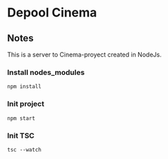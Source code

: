 # Depool Cinema

## Notes 

This is a server to Cinema-proyect created in NodeJs.

### Install nodes_modules

`npm install`

### Init project

`npm start`

### Init TSC 

`tsc --watch`
